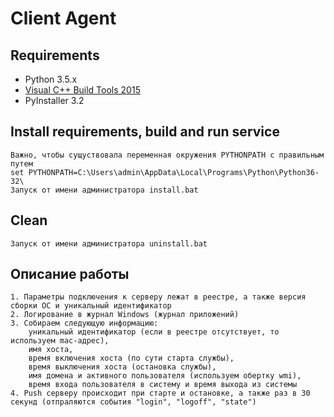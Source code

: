 # Client Agent

## Requirements

  * Python 3.5.x
  * [Visual C++ Build Tools 2015](http://go.microsoft.com/fwlink/?LinkId=691126)
  * PyInstaller 3.2

## Install requirements, build and run service

    Важно, чтобы сущуствовала переменная окружения PYTHONPATH с правильным путем
    set PYTHONPATH=C:\Users\admin\AppData\Local\Programs\Python\Python36-32\
    Запуск от имени администратора install.bat

## Clean

    Запуск от имени администратора uninstall.bat

## Описание работы

    1. Параметры подключения к серверу лежат в реестре, а также версия сборки ОС и уникальный идентификатор
    2. Логирование в журнал Windows (журнал приложений)
    3. Собираем следующую информацию:
        уникальный идентификатор (если в реестре отсутствует, то используем mac-адрес),
        имя хоста,
        время включения хоста (по сути старта службы),
        время выключения хоста (остановка службы),
        имя домена и активного пользователя (используем обертку wmi),
        время входа пользователя в систему и время выхода из системы
    4. Push серверу происходит при старте и остановке, а также раз в 30 секунд (отпраляются события "login", "logoff", "state")
